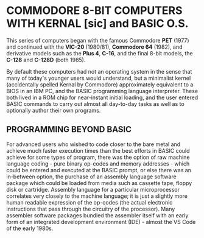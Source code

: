 # COMMODORE 8-BIT COMPUTERS WITH KERNAL [sic] and BASIC O.S.

This series of computers began with the famous Commodore **PET** (1977) and continued with the **VIC-20** (1980/81), **Commodore 64** (1982), and derivative models such as the **Plus 4**, **C-16**, and the final 8-bit models, the **C-128** and **C-128D** (both 1985).

By default these computers had not an operating system in the sense that many of today's younger users would understand, but a minimalist kernel (accidentally spelled Kernal by Commodore) approximately equivalent to a BIOS in an IBM PC, and the BASIC programming language interpreter. These both lived in a ROM chip for near-instant initial loading, and the user entered BASIC commands to carry out almost all day-to-day tasks as well as to optionally author their own programs.


## PROGRAMMING BEYOND BASIC

For advanced users who wished to code closer to the bare metal and achieve much faster execution times than the best efforts in BASIC could achieve for some types of program, there was the option of raw machine language coding - pure binary op-codes and memory addresses - which could be entered and executed at the BASIC prompt, or else there was an in-between option, the purchase of an assembly language software package which could be loaded from media such as cassette tape, floppy disk or cartridge. Assembly language for a particular microprocessor correlates very closely to the machine language; it is just a slightly more human readable expression of the op-codes (the actual electronic instructions that pass through the circuitry of the processor). Many assembler software packages bundled the assembler itself with an early form of an integrated development environment (IDE) - almost the VS Code of the early 1980s.
